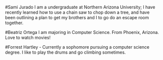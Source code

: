 #Sami Jurado
I am a undergraduate at Northern Arizona University; I have recently learned how to use a
chain saw to chop down a tree, and have been outlining a plan to get 
my brothers and I to go do an escape room together.

#Beatriz Ortega
I am majoring in Computer Science. From Phoenix, Arizona. Love to watch movies!

#Forrest Hartley - Currently a sophomore pursuing a computer science degree. I like to play the drums and go climbing sometimes.
